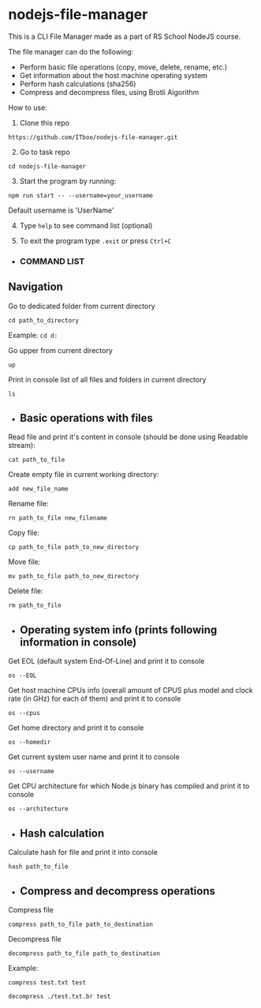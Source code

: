 # nodejs-file-manager

This is a CLI File Manager made as a part of RS School NodeJS course.

The file manager can do the following:

- Perform basic file operations (copy, move, delete, rename, etc.)
- Get information about the host machine operating system
- Perform hash calculations (sha256)
- Compress and decompress files, using Brotli Algorithm

How to use:
1. Clone this repo 

```https://github.com/ITboo/nodejs-file-manager.git```

2. Go to task repo

```cd nodejs-file-manager```

3. Start the program by running:

```npm run start -- --username=your_username```

Default username is 'UserName'

4. Type ```help``` to see command list (optional)

5. To exit the program type ```.exit``` or press ```Ctrl+C```


- ### COMMAND LIST

## Navigation
Go to dedicated folder from current directory

```cd path_to_directory```

Example: 
``` cd d: ```

Go upper from current directory

```up```

Print in console list of all files and folders in current directory

```ls```

- ## Basic operations with files
Read file and print it's content in console (should be done using Readable stream):

```cat path_to_file```

Create empty file in current working directory:

```add new_file_name```

Rename file:

```rn path_to_file new_filename```

Copy file:

```cp path_to_file path_to_new_directory```

Move file:

```mv path_to_file path_to_new_directory```

Delete file:

```rm path_to_file```

- ## Operating system info (prints following information in console)

Get EOL (default system End-Of-Line) and print it to console

```os --EOL```

Get host machine CPUs info (overall amount of CPUS plus model and clock rate (in GHz) for each of them) and print it to console

```os --cpus```

Get home directory and print it to console

```os --homedir```

Get current system user name and print it to console

```os --username```

Get CPU architecture for which Node.js binary has compiled and print it to console

```os --architecture```

- ## Hash calculation
Calculate hash for file and print it into console

```hash path_to_file```

- ## Compress and decompress operations

Compress file

```compress path_to_file path_to_destination```

Decompress file 

```decompress path_to_file path_to_destination```

Example:

```compress test.txt test```

```decompress ./test.txt.br test```